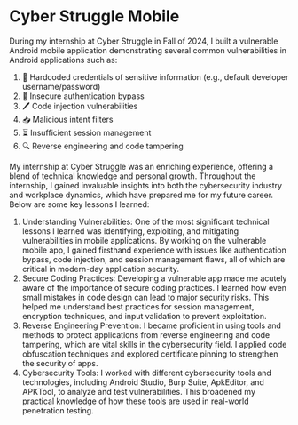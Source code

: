 # Cyber Struggle Mobile

During my internship at Cyber Struggle in Fall of 2024, I built a vulnerable Android mobile application demonstrating several common vulnerabilities in Android applications such as:
1. 🔑 Hardcoded credentials of sensitive information (e.g., default developer username/password)
2. 🚪 Insecure authentication bypass
3. 🖊️ Code injection vulnerabilities
4. 📥 Malicious intent filters
5. ⏳ Insufficient session management
6. 🔍 Reverse engineering and code tampering


My internship at Cyber Struggle was an enriching experience, offering a blend of technical knowledge and personal growth. Throughout the internship, I gained invaluable insights into both the cybersecurity industry and workplace dynamics, which have prepared me for my future career. Below are some key lessons I learned:
1. Understanding Vulnerabilities: One of the most significant technical lessons I learned was identifying, exploiting, and mitigating vulnerabilities in mobile applications. By working on the vulnerable mobile app, I gained firsthand experience with issues like authentication bypass, code injection, and session management flaws, all of which are critical in modern-day application security.
2. Secure Coding Practices: Developing a vulnerable app made me acutely aware of the importance of secure coding practices. I learned how even small mistakes in code design can lead to major security risks. This helped me understand best practices for session management, encryption techniques, and input validation to prevent exploitation.
3. Reverse Engineering Prevention: I became proficient in using tools and methods to protect applications from reverse engineering and code tampering, which are vital skills in the cybersecurity field. I applied code obfuscation techniques and explored certificate pinning to strengthen the security of apps.
4. Cybersecurity Tools: I worked with different cybersecurity tools and technologies, including Android Studio, Burp Suite, ApkEditor, and APKTool, to analyze and test vulnerabilities. This broadened my practical knowledge of how these tools are used in real-world penetration testing.
